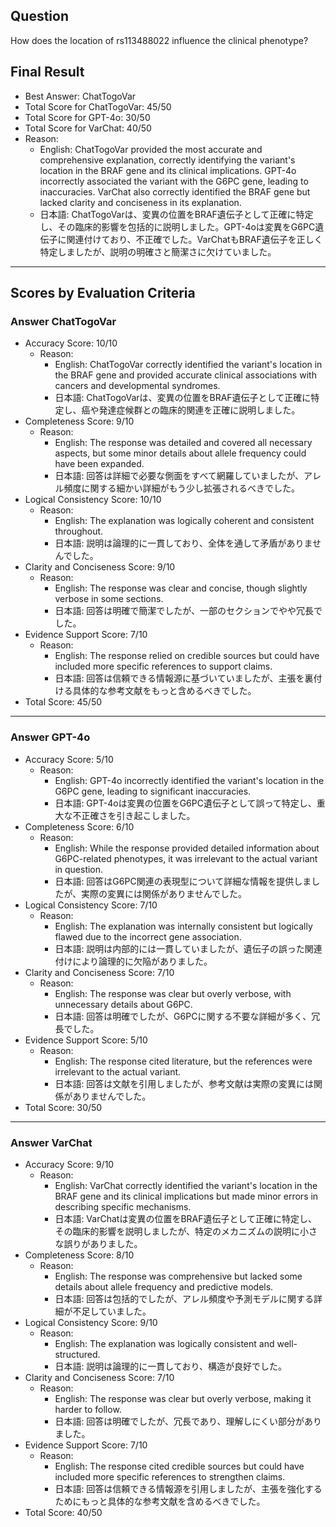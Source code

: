 ## Question

How does the location of rs113488022 influence the clinical phenotype?

## Final Result

- Best Answer: ChatTogoVar
- Total Score for ChatTogoVar: 45/50
- Total Score for GPT-4o: 30/50
- Total Score for VarChat: 40/50
- Reason:
  - English: ChatTogoVar provided the most accurate and comprehensive explanation, correctly identifying the variant's location in the BRAF gene and its clinical implications. GPT-4o incorrectly associated the variant with the G6PC gene, leading to inaccuracies. VarChat also correctly identified the BRAF gene but lacked clarity and conciseness in its explanation.
  - 日本語: ChatTogoVarは、変異の位置をBRAF遺伝子として正確に特定し、その臨床的影響を包括的に説明しました。GPT-4oは変異をG6PC遺伝子に関連付けており、不正確でした。VarChatもBRAF遺伝子を正しく特定しましたが、説明の明確さと簡潔さに欠けていました。

---

## Scores by Evaluation Criteria

### Answer ChatTogoVar
- Accuracy Score: 10/10
  - Reason: 
    - English: ChatTogoVar correctly identified the variant's location in the BRAF gene and provided accurate clinical associations with cancers and developmental syndromes.
    - 日本語: ChatTogoVarは、変異の位置をBRAF遺伝子として正確に特定し、癌や発達症候群との臨床的関連を正確に説明しました。
- Completeness Score: 9/10
  - Reason: 
    - English: The response was detailed and covered all necessary aspects, but some minor details about allele frequency could have been expanded.
    - 日本語: 回答は詳細で必要な側面をすべて網羅していましたが、アレル頻度に関する細かい詳細がもう少し拡張されるべきでした。
- Logical Consistency Score: 10/10
  - Reason: 
    - English: The explanation was logically coherent and consistent throughout.
    - 日本語: 説明は論理的に一貫しており、全体を通して矛盾がありませんでした。
- Clarity and Conciseness Score: 9/10
  - Reason: 
    - English: The response was clear and concise, though slightly verbose in some sections.
    - 日本語: 回答は明確で簡潔でしたが、一部のセクションでやや冗長でした。
- Evidence Support Score: 7/10
  - Reason: 
    - English: The response relied on credible sources but could have included more specific references to support claims.
    - 日本語: 回答は信頼できる情報源に基づいていましたが、主張を裏付ける具体的な参考文献をもっと含めるべきでした。
- Total Score: 45/50

---

### Answer GPT-4o
- Accuracy Score: 5/10
  - Reason: 
    - English: GPT-4o incorrectly identified the variant's location in the G6PC gene, leading to significant inaccuracies.
    - 日本語: GPT-4oは変異の位置をG6PC遺伝子として誤って特定し、重大な不正確さを引き起こしました。
- Completeness Score: 6/10
  - Reason: 
    - English: While the response provided detailed information about G6PC-related phenotypes, it was irrelevant to the actual variant in question.
    - 日本語: 回答はG6PC関連の表現型について詳細な情報を提供しましたが、実際の変異には関係がありませんでした。
- Logical Consistency Score: 7/10
  - Reason: 
    - English: The explanation was internally consistent but logically flawed due to the incorrect gene association.
    - 日本語: 説明は内部的には一貫していましたが、遺伝子の誤った関連付けにより論理的に欠陥がありました。
- Clarity and Conciseness Score: 7/10
  - Reason: 
    - English: The response was clear but overly verbose, with unnecessary details about G6PC.
    - 日本語: 回答は明確でしたが、G6PCに関する不要な詳細が多く、冗長でした。
- Evidence Support Score: 5/10
  - Reason: 
    - English: The response cited literature, but the references were irrelevant to the actual variant.
    - 日本語: 回答は文献を引用しましたが、参考文献は実際の変異には関係がありませんでした。
- Total Score: 30/50

---

### Answer VarChat
- Accuracy Score: 9/10
  - Reason: 
    - English: VarChat correctly identified the variant's location in the BRAF gene and its clinical implications but made minor errors in describing specific mechanisms.
    - 日本語: VarChatは変異の位置をBRAF遺伝子として正確に特定し、その臨床的影響を説明しましたが、特定のメカニズムの説明に小さな誤りがありました。
- Completeness Score: 8/10
  - Reason: 
    - English: The response was comprehensive but lacked some details about allele frequency and predictive models.
    - 日本語: 回答は包括的でしたが、アレル頻度や予測モデルに関する詳細が不足していました。
- Logical Consistency Score: 9/10
  - Reason: 
    - English: The explanation was logically consistent and well-structured.
    - 日本語: 説明は論理的に一貫しており、構造が良好でした。
- Clarity and Conciseness Score: 7/10
  - Reason: 
    - English: The response was clear but overly verbose, making it harder to follow.
    - 日本語: 回答は明確でしたが、冗長であり、理解しにくい部分がありました。
- Evidence Support Score: 7/10
  - Reason: 
    - English: The response cited credible sources but could have included more specific references to strengthen claims.
    - 日本語: 回答は信頼できる情報源を引用しましたが、主張を強化するためにもっと具体的な参考文献を含めるべきでした。
- Total Score: 40/50